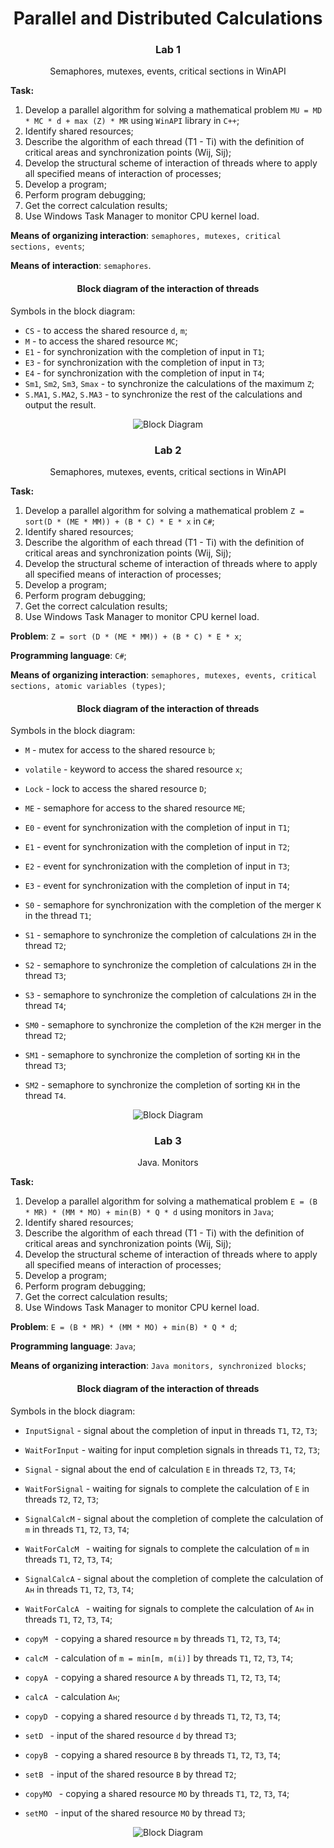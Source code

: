 <h1 align="center"> Parallel and Distributed Calculations</h1>

<h3 align="center">Lab 1</h3>

<p align="center">Semaphores, mutexes, events, critical sections in WinAPI</p>

<b>Task:</b> 

1. Develop a parallel algorithm for solving a mathematical problem `MU = MD * MC * d + max (Z) * MR` using `WinAPI` library in `C++`;
2. Identify shared resources;
3. Describe the algorithm of each thread (T1 - Ti) with the definition of critical areas and synchronization points (Wij, Sij);
4. Develop the structural scheme of interaction of threads where to apply all specified means of interaction of processes;
5. Develop a program;
6. Perform program debugging;
7. Get the correct calculation results;
8. Use Windows Task Manager to monitor CPU kernel load.

**Means of organizing interaction**: `semaphores, mutexes, critical sections, events`;

**Means of interaction**: `semaphores`.

<h4 align="center">Block diagram of the interaction of threads</h4>

Symbols in the block diagram:
	
* `CS` - to access the shared resource `d`, `m`;
* `M` - to access the shared resource `MC`;
* `E1` - for synchronization with the completion of input in `T1`;
* `E3` - for synchronization with the completion of input in `T3`;
* `E4` - for synchronization with the completion of input in `T4`;
* `Sm1`, `Sm2`, `Sm3`, `Smax` - to synchronize the calculations of the maximum `Z`;
* `S.MA1`, `S.MA2`, `S.MA3` - to synchronize the rest of the calculations and output the result.

<p align="center">
    <img src="img/diagram1.png" alt="Block Diagram">
</p>


<h3 align="center">Lab 2</h3>

<p align="center">Semaphores, mutexes, events, critical sections in WinAPI</p>

<b>Task:</b> 

1. Develop a parallel algorithm for solving a mathematical problem `Z = sort(D * (ME * MM)) + (B * C) * E * x` in `C#`;
2. Identify shared resources;
3. Describe the algorithm of each thread (T1 - Ti) with the definition of critical areas and synchronization points (Wij, Sij);
4. Develop the structural scheme of interaction of threads where to apply all specified means of interaction of processes;
5. Develop a program;
6. Perform program debugging;
7. Get the correct calculation results;
8. Use Windows Task Manager to monitor CPU kernel load.

**Problem**: `Z = sort (D * (ME * MM)) + (B * C) * E * x`;

**Programming language**: `C#`;

**Means of organizing interaction**: `semaphores, mutexes, events, critical sections, atomic variables (types)`;

<h4 align="center">Block diagram of the interaction of threads</h4>

Symbols in the block diagram:
* `M` - mutex for access to the shared resource `b`;
* `volatile` - keyword to access the shared resource `x`;
* `Lock` - lock to access the shared resource `D`;
* `ME` - semaphore for access to the shared resource `ME`;


* `E0` - event for synchronization with the completion of input in `T1`;
* `E1` - event for synchronization with the completion of input in `T2`;
* `E2` - event for synchronization with the completion of input in `T3`;
* `E3` - event for synchronization with the completion of input in `T4`;


* `S0` - semaphore for synchronization with the completion of the merger `K` in the thread `T1`;
* `S1` - semaphore to synchronize the completion of calculations `ZH` in the thread `T2`;
* `S2` - semaphore to synchronize the completion of calculations `ZH` in the thread `T3`;
* `S3` - semaphore to synchronize the completion of calculations `ZH` in the thread `T4`;


* `SM0` - semaphore to synchronize the completion of the `K2H` merger in the thread `T2`;
* `SM1` - semaphore to synchronize the completion of sorting `KH` in the thread `T3`;
* `SM2` - semaphore to synchronize the completion of sorting `KH` in the thread `T4`.

<p align="center">
    <img src="img/diagram2.png" alt="Block Diagram">
</p>

<h3 align="center">Lab 3</h3>

<p align="center">Java. Monitors</p>

<b>Task:</b> 

1. Develop a parallel algorithm for solving a mathematical problem `E = (B * MR) * (MM * MO) + min(B) * Q * d` using monitors in `Java`;
2. Identify shared resources;
3. Describe the algorithm of each thread (T1 - Ti) with the definition of critical areas and synchronization points (Wij, Sij);
4. Develop the structural scheme of interaction of threads where to apply all specified means of interaction of processes;
5. Develop a program;
6. Perform program debugging;
7. Get the correct calculation results;
8. Use Windows Task Manager to monitor CPU kernel load.

**Problem**: `E = (B * MR) * (MM * MO) + min(B) * Q * d`;

**Programming language**: `Java`;

**Means of organizing interaction**: `Java monitors, synchronized blocks`;

<h4 align="center">Block diagram of the interaction of threads</h4>

Symbols in the block diagram:
* `InputSignal` - signal about the completion of input in threads `T1`, `T2`, `T3`;
* `WaitForInput` - waiting for input completion signals in threads `T1`, `T2`, `T3`;


* `Signal` - signal about the end of calculation `E` in threads `T2`, `T3`, `T4`;
* `WaitForSignal` - waiting for signals to complete the calculation of `E` in threads `T2`, `T2`, `T3`;


* `SignalCalcM` - signal about the completion of complete the calculation of `m` in threads `T1`, `T2`, `T3`, `T4`;
* `WaitForCalcM ` - waiting for signals to complete the calculation of `m` in threads `T1`, `T2`, `T3`, `T4`;


* `SignalCalcA` - signal about the completion of complete the calculation of `Aн` in threads `T1`, `T2`, `T3`, `T4`;
* `WaitForCalcA ` - waiting for signals to complete the calculation of `Aн` in threads `T1`, `T2`, `T3`, `T4`;


* `copyM ` - copying a shared resource `m` by threads `T1`, `T2`, `T3`, `T4`;
* `calcM ` - calculation of `m = min[m, m(i)]` by threads `T1`, `T2`, `T3`, `T4`;


* `copyA ` - copying a shared resource `A` by threads `T1`, `T2`, `T3`, `T4`;
* `calcA ` - calculation `Aн`;


* `copyD ` - copying a shared resource `d` by threads `T1`, `T2`, `T3`, `T4`;
* `setD ` - input of the shared resource `d` by thread `T3`;


* `copyB ` - copying a shared resource `B` by threads `T1`, `T2`, `T3`, `T4`;
* `setB ` - input of the shared resource `B` by thread `T2`;


* `copyMO ` - copying a shared resource `MO` by threads `T1`, `T2`, `T3`, `T4`;
* `setMO ` - input of the shared resource `MO` by thread `T3`;


<p align="center">
    <img src="img/diagram3.jpg" alt="Block Diagram">
</p>

